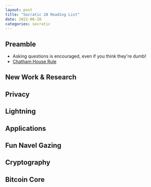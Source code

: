 ```yaml
---
layout: post
title: "Socratic 28 Reading List"
date: 2022-06-28
categories: socratic
---
```


## Preamble
- Asking questions is encouraged, even if you think they're dumb!
- [Chatham House Rule](https://www.chathamhouse.org/about-us/chatham-house-rule)

## New Work & Research
## Privacy
## Lightning
## Applications
## Fun Navel Gazing
## Cryptography
## Bitcoin Core
